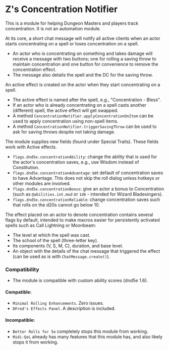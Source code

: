 # Z's Concentration Notifier
This is a module for helping Dungeon Masters and players track concentration. It is not an automation module.

At its core, a short chat message will notify all active clients when an actor starts concentrating on a spell or loses concentration on a spell.
* An actor who is concentrating on something and takes damage will receive a message with two buttons; one for rolling a saving throw to maintain concentration and one button for convenience to remove the concentration effect.
* The message also details the spell and the DC for the saving throw.

An active effect is created on the actor when they start concentrating on a spell.
* The active effect is named after the spell, e.g., "Concentration - Bless".
* If an actor who is already concentrating on a spell casts another (different) spell, the active effect will get swapped.
* A method `ConcentrationNotifier.applyConcentrationOnItem` can be used to apply concentration using non-spell items.
* A method `ConcentrationNotifier.triggerSavingThrow` can be used to ask for saving throws despite not taking damage.

The module supplies new fields (found under Special Traits). These fields work with Active effects.
* `flags.dnd5e.concentrationAbility`: change the ability that is used for the actor's concentration saves, e.g., use Wisdom instead of Constitution.
* `flags.dnd5e.concentrationAdvantage`: set default of concentration saves to have Advantage. This does not skip the roll dialog unless hotkeys or other modules are involved.
* `flags.dnd5e.concentrationBonus`: give an actor a bonus to Concentration (such as `@abilities.int.mod` or `1d6` - intended for Wizard Bladesingers).
* `flags.dnd5e.concentrationReliable`: change concentration saves such that rolls on the d20s cannot go below 10.

The effect placed on an actor to denote concentration contains several flags by default, intended to make macros easier for persistently activated spells such as Call Lightning or Moonbeam:
* The level at which the spell was cast.
* The school of the spell (three-letter key).
* Its components (V, S, M, C), duration, and base level.
* An object with the details of the chat message that triggered the effect (can be used as is with `ChatMessage.create()`).

### Compatibility
* The module is compatible with custom ability scores (dnd5e 1.6).

#### Compatible:
* `Minimal Rolling Enhancements`. Zero issues.
* `DFred's Effects Panel`. A description is included.

#### Incompatible:
* `Better Rolls for 5e` completely stops this module from working.
* `Midi-QoL` already has many features that this module has, and also likely stops it from working.